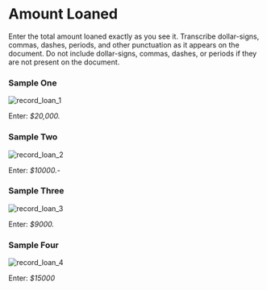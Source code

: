 # Amount Loaned
<p>Enter the total amount loaned exactly as you see it. Transcribe dollar-signs, commas, dashes, periods, and other punctuation as it appears on the document. Do not include dollar-signs, commas, dashes, or periods if they are not present on the document.</p>
<div id="accordion-help-modal">
  <h3>Sample One</h3>
  <div class="modal-field-guide" >
    <img src="/images/t_loan_1.png" alt="record_loan_1">
  <p>Enter: <em>$20,000.</em></p>
  </div>
  <h3>Sample Two</h3>
  <div class="modal-field-guide" >
    <img src="/images/t_loan_2.png" alt="record_loan_2">
  <p>Enter: <em>$10000.-</em></p>
  </div>
  <h3>Sample Three</h3>
  <div class="modal-field-guide" >
    <img src="/images/t_loan_3.png" alt="record_loan_3">
  <p>Enter: <em>$9000.</em></p>
  </div>
  <h3>Sample Four</h3>
  <div class="modal-field-guide" >
    <img src="/images/t_loan_4.png" alt="record_loan_4">
  <p>Enter: <em>$15000</em></p>
  </div>
</div>
